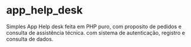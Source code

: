 # app_help_desk
Simples App Help desk feita em PHP puro, com proposito de pedidos e consulta de assistência técnica. com sistema de autenticação, registro e consulta de dados.
